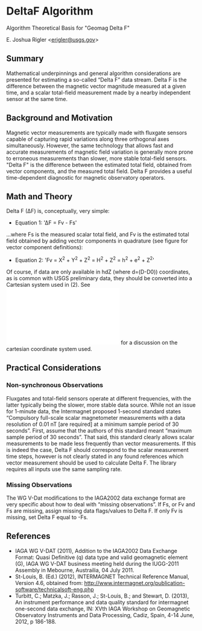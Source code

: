 # DeltaF Algorithm
Algorithm Theoretical Basis for "Geomag Delta F"

E. Joshua Rigler &lt;[erigler@usgs.gov](mailto:erigler@usgs.gov)&gt;

## Summary

Mathematical underpinnings and general algorithm considerations are presented
for estimating a so-called “Delta F” data stream. Delta F is the difference
between the magnetic vector magnitude measured at a given time, and a scalar
total-field measurement made by a nearby independent sensor at the same time.


## Background and Motivation

Magnetic vector measurements are typically made with fluxgate sensors capable
of capturing rapid variations along three orthogonal axes simultaneously.
However, the same technology that allows fast and accurate measurements of
magnetic field variation is generally more prone to erroneous measurements
than slower, more stable total-field sensors. "Delta F" is the difference
between the estimated total field, obtained from vector components, and the
measured total field. Delta F provides a useful time-dependent diagnostic for
magnetic observatory operators.

## Math and Theory

Delta F (∆F) is, conceptually, very simple:

- <a name="eq1"></a>Equation 1: '∆F = Fv - Fs'

...where Fs is the measured scalar total field, and  Fv is the estimated total
field obtained by adding vector components in quadrature (see figure for vector
component definitions):

- <a name="eq2"></a>Equation 2: 'Fv = X<sup>2</sup> + Y<sup>2</sup> + Z<sup>2</sup> = H<sup>2</sup> + Z<sup>2</sup> = h<sup>2</sup> + e<sup>2</sup> + Z<sup>2</sup>'

Of course, if data are only available in hdZ (where d=(D-D0)) coordinates, as
is common with USGS preliminary data, they should be converted into a Cartesian
system used in (2). See ![XYZ Algorithm](XYZ.md) for a discussion on the 
cartesian coordinate system used.

## Practical Considerations

### Non-synchronous Observations

Fluxgates and total-field sensors operate at different frequencies, with the
latter typically being the slower, more stable data source. While not an issue
for 1-minute data, the Intermagnet proposed 1-second standard states
“Compulsory full-scale scalar magnetometer  measurements with a data resolution
of 0.01 nT [are required] at a minimum sample period of 30 seconds”. First,
assume that the authors of this standard meant “maximum sample period of 30
seconds”. That said, this standard clearly allows scalar measurements to be
made less frequently than vector measurements. If this is indeed the case,
Delta F should correspond to the scalar measurement time steps, however is not
clearly stated in any found references which vector measurement should be used
to calculate Delta F.  The library requires all inputs use the same sampling rate.

### Missing Observations

The WG V-Dat modifications to the IAGA2002 data exchange format are very
specific about how to deal with “missing observations”. If Fs, or Fv and Fs are
missing, assign missing data flags/values to Delta F. If only Fv is missing,
set Delta F equal to -Fs.

## References

- IAGA WG V-DAT (2011), Addition to the IAGA2002 Data Exchange Format: Quasi
  Definitive (q) data type and valid geomagnetic element (G), IAGA WG V-DAT
  business meeting held during the IUGG-2011 Assembly in Mebourne, Austrailia,
  04 July 2011.
- St-Louis, B. (Ed.) (2012), INTERMAGNET Technical Reference Manual, Version 4.6,
  obtained
  from: http://www.intermagnet.org/publication-software/technicalsoft-eng.php
- Turbitt, C.; Matzka, J.; Rasson, J.; St-Louis, B.; and Stewart, D. (2013), An
  instrument performance and data quality standard for intermagnet one-second
  data exchange, IN: XVth IAGA Workshop on Geomagnetic Observatory Instruments
  and Data Processing, Cadiz, Spain, 4-14 June, 2012, p 186-188.
